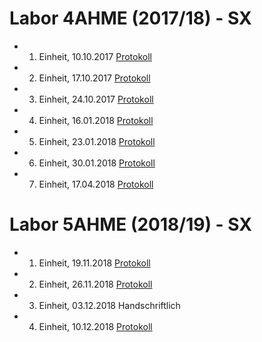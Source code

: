 # Labor 4AHME (2017/18) - SX

* 1. Einheit, 10.10.2017
  [Protokoll](kobmam14/README_2017-10-10.md)
  
* 2. Einheit, 17.10.2017
  [Protokoll](https://github.com/HTLMechatronics/m14-la1-sx/blob/kobmam14/kobmam14/Protokoll_17.10.2017.md)

* 3. Einheit, 24.10.2017
  [Protokoll](https://github.com/HTLMechatronics/m14-la1-sx/blob/kobmam14/kobmam14/Protokoll_24.10.2017.md)

* 4. Einheit, 16.01.2018
  [Protokoll](https://github.com/HTLMechatronics/m14-la1-sx/blob/kobmam14/kobmam14/Protokoll_16.01.2018.md)

* 5. Einheit, 23.01.2018
  [Protokoll](https://github.com/HTLMechatronics/m14-la1-sx/blob/kobmam14/kobmam14/Protokoll_23.01.2018.md)

* 6. Einheit, 30.01.2018
  [Protokoll](https://github.com/HTLMechatronics/m14-la1-sx/blob/kobmam14/kobmam14/Protokoll_30.01.2018.md)
  
* 7. Einheit, 17.04.2018
  [Protokoll](https://github.com/HTLMechatronics/m14-la1-sx/blob/kobmam14/kobmam14/Protokoll_17.04.2018.md)
  

# Labor 5AHME (2018/19) - SX

* 1. Einheit, 19.11.2018
  [Protokoll](https://github.com/HTLMechatronics/m14-la1-sx/blob/kobmam14/kobmam14/Protokoll_19.11.2018.md)
  
* 2. Einheit, 26.11.2018
  [Protokoll](https://github.com/HTLMechatronics/m14-la1-sx/blob/kobmam14/kobmam14/Protokoll_26.11.2018.md)
  
* 3. Einheit, 03.12.2018
  Handschriftlich
  
* 4. Einheit, 10.12.2018
  [Protokoll](https://github.com/HTLMechatronics/m14-la1-sx/blob/kobmam14/kobmam14/Protokoll_10.12.2018.md)
